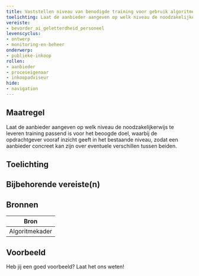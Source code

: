 ```yaml
---
title: Vaststellen niveau van benodigde training voor gebruik algoritmen en AI-systemen
toelichting: Laat de aanbieder aangeven op welk niveau de noodzakelijkerwijs te leveren training passend is voor het beoogde doel, waarbij de opdrachtgever vooraf inzicht geeft in het bestaande niveau, zodat een aanbieder concreet kan zijn over eventuele verschillen tussen beiden. 
vereiste:
- bevorder_ai_geletterdheid_personeel
levenscyclus:
- ontwerp
- monitoring-en-beheer
onderwerp:
- publieke-inkoop
rollen:
- aanbieder
- proceseigenaar
- inkoopadviseur
hide:
- navigation
---
```


<!-- tags -->
## Maatregel

Laat de aanbieder aangeven op welk niveau de noodzakelijkerwijs te leveren training passend is voor het beoogde doel, waarbij de opdrachtgever vooraf inzicht geeft in het bestaande niveau, zodat een aanbieder concreet kan zijn over eventuele verschillen tussen beiden.


## Toelichting



## Bijbehorende vereiste(n)

<!-- list_vereisten_on_maatregelen_page -->

## Bronnen

| Bron                        |
|-----------------------------|
|Algoritmekader|

## Voorbeeld

Heb jij een goed voorbeeld? Laat het ons weten!

